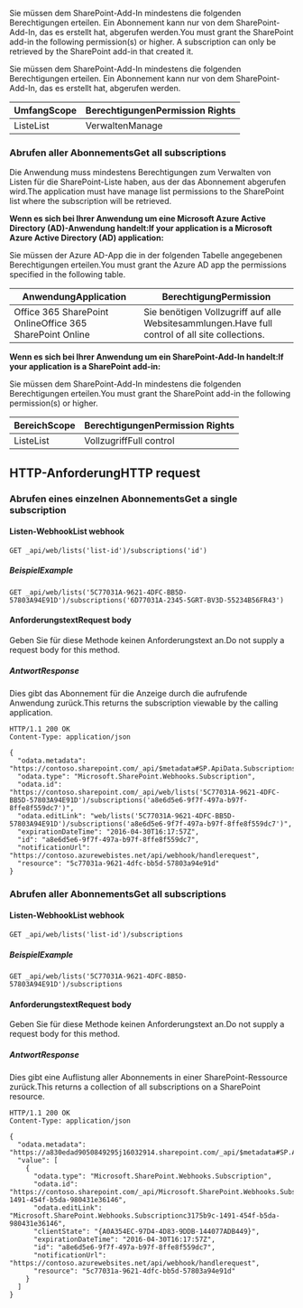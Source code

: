 <span data-ttu-id="2b478-p102">Sie müssen dem SharePoint-Add-In mindestens die folgenden Berechtigungen erteilen. Ein Abonnement kann nur von dem SharePoint-Add-In, das es erstellt hat, abgerufen werden.</span><span class="sxs-lookup"><span data-stu-id="2b478-p102">You must grant the SharePoint add-in the following permission(s) or higher. A subscription can only be retrieved by the SharePoint add-in that created it.</span></span>

Sie müssen dem SharePoint-Add-In mindestens die folgenden Berechtigungen erteilen. Ein Abonnement kann nur von dem SharePoint-Add-In, das es erstellt hat, abgerufen werden. 

<span data-ttu-id="2b478-116">Umfang</span><span class="sxs-lookup"><span data-stu-id="2b478-116">Scope</span></span> | <span data-ttu-id="2b478-117">Berechtigungen</span><span class="sxs-lookup"><span data-stu-id="2b478-117">Permission Rights</span></span> 
------|------------
<span data-ttu-id="2b478-118">Liste</span><span class="sxs-lookup"><span data-stu-id="2b478-118">List</span></span>|<span data-ttu-id="2b478-119">Verwalten</span><span class="sxs-lookup"><span data-stu-id="2b478-119">Manage</span></span>

### <a name="get-all-subscriptions"></a><span data-ttu-id="2b478-120">Abrufen aller Abonnements</span><span class="sxs-lookup"><span data-stu-id="2b478-120">Get all subscriptions</span></span>

<span data-ttu-id="2b478-121">Die Anwendung muss mindestens Berechtigungen zum Verwalten von Listen für die SharePoint-Liste haben, aus der das Abonnement abgerufen wird.</span><span class="sxs-lookup"><span data-stu-id="2b478-121">The application must have manage list permissions to the SharePoint list where the subscription will be retrieved.</span></span>

<span data-ttu-id="2b478-122">**Wenn es sich bei Ihrer Anwendung um eine Microsoft Azure Active Directory (AD)-Anwendung handelt:**</span><span class="sxs-lookup"><span data-stu-id="2b478-122">**If your application is a Microsoft Azure Active Directory (AD) application:**</span></span>

<span data-ttu-id="2b478-123">Sie müssen der Azure AD-App die in der folgenden Tabelle angegebenen Berechtigungen erteilen.</span><span class="sxs-lookup"><span data-stu-id="2b478-123">You must grant the Azure AD app the permissions specified in the following table.</span></span> 

<span data-ttu-id="2b478-124">Anwendung</span><span class="sxs-lookup"><span data-stu-id="2b478-124">Application</span></span> | <span data-ttu-id="2b478-125">Berechtigung</span><span class="sxs-lookup"><span data-stu-id="2b478-125">Permission</span></span> 
------------|------------
<span data-ttu-id="2b478-126">Office 365 SharePoint Online</span><span class="sxs-lookup"><span data-stu-id="2b478-126">Office 365 SharePoint Online</span></span>|<span data-ttu-id="2b478-127">Sie benötigen Vollzugriff auf alle Websitesammlungen.</span><span class="sxs-lookup"><span data-stu-id="2b478-127">Have full control of all site collections.</span></span>

<span data-ttu-id="2b478-128">**Wenn es sich bei Ihrer Anwendung um ein SharePoint-Add-In handelt:**</span><span class="sxs-lookup"><span data-stu-id="2b478-128">**If your application is a SharePoint add-in:**</span></span>

<span data-ttu-id="2b478-129">Sie müssen dem SharePoint-Add-In mindestens die folgenden Berechtigungen erteilen.</span><span class="sxs-lookup"><span data-stu-id="2b478-129">You must grant the SharePoint add-in the following permission(s) or higher.</span></span> 

<span data-ttu-id="2b478-130">Bereich</span><span class="sxs-lookup"><span data-stu-id="2b478-130">Scope</span></span> | <span data-ttu-id="2b478-131">Berechtigungen</span><span class="sxs-lookup"><span data-stu-id="2b478-131">Permission Rights</span></span> 
------|------------
<span data-ttu-id="2b478-132">Liste</span><span class="sxs-lookup"><span data-stu-id="2b478-132">List</span></span>|<span data-ttu-id="2b478-133">Vollzugriff</span><span class="sxs-lookup"><span data-stu-id="2b478-133">Full control</span></span>

## <a name="http-request"></a><span data-ttu-id="2b478-134">HTTP-Anforderung</span><span class="sxs-lookup"><span data-stu-id="2b478-134">HTTP request</span></span>

### <a name="get-a-single-subscription"></a><span data-ttu-id="2b478-135">Abrufen eines einzelnen Abonnements</span><span class="sxs-lookup"><span data-stu-id="2b478-135">Get a single subscription</span></span>

#### <a name="list-webhook"></a><span data-ttu-id="2b478-136">Listen-Webhook</span><span class="sxs-lookup"><span data-stu-id="2b478-136">List webhook</span></span>
```
GET _api/web/lists('list-id')/subscriptions('id')
```

##### <a name="example"></a><span data-ttu-id="2b478-137">Beispiel</span><span class="sxs-lookup"><span data-stu-id="2b478-137">Example</span></span>

```http
GET _api/web/lists('5C77031A-9621-4DFC-BB5D-57803A94E91D')/subscriptions('6D77031A-2345-5GRT-BV3D-55234B56FR43')
```

#### <a name="request-body"></a><span data-ttu-id="2b478-138">Anforderungstext</span><span class="sxs-lookup"><span data-stu-id="2b478-138">Request body</span></span>

<span data-ttu-id="2b478-139">Geben Sie für diese Methode keinen Anforderungstext an.</span><span class="sxs-lookup"><span data-stu-id="2b478-139">Do not supply a request body for this method.</span></span>

##### <a name="response"></a><span data-ttu-id="2b478-140">Antwort</span><span class="sxs-lookup"><span data-stu-id="2b478-140">Response</span></span>

<span data-ttu-id="2b478-141">Dies gibt das Abonnement für die Anzeige durch die aufrufende Anwendung zurück.</span><span class="sxs-lookup"><span data-stu-id="2b478-141">This returns the subscription viewable by the calling application.</span></span>

```http
HTTP/1.1 200 OK
Content-Type: application/json

{
  "odata.metadata": "https://contoso.sharepoint.com/_api/$metadata#SP.ApiData.Subscriptions/@Element",
  "odata.type": "Microsoft.SharePoint.Webhooks.Subscription",
  "odata.id": "https://contoso.sharepoint.com/_api/web/lists('5C77031A-9621-4DFC-BB5D-57803A94E91D')/subscriptions('a8e6d5e6-9f7f-497a-b97f-8ffe8f559dc7')",
  "odata.editLink": "web/lists('5C77031A-9621-4DFC-BB5D-57803A94E91D')/subscriptions('a8e6d5e6-9f7f-497a-b97f-8ffe8f559dc7')",
  "expirationDateTime": "2016-04-30T16:17:57Z",
  "id": "a8e6d5e6-9f7f-497a-b97f-8ffe8f559dc7",
  "notificationUrl": "https://contoso.azurewebistes.net/api/webhook/handlerequest",
  "resource": "5c77031a-9621-4dfc-bb5d-57803a94e91d"
}
```

### <a name="get-all-subscriptions"></a><span data-ttu-id="2b478-142">Abrufen aller Abonnements</span><span class="sxs-lookup"><span data-stu-id="2b478-142">Get all subscriptions</span></span>

#### <a name="list-webhook"></a><span data-ttu-id="2b478-143">Listen-Webhook</span><span class="sxs-lookup"><span data-stu-id="2b478-143">List webhook</span></span>
```
GET _api/web/lists('list-id')/subscriptions
```

##### <a name="example"></a><span data-ttu-id="2b478-144">Beispiel</span><span class="sxs-lookup"><span data-stu-id="2b478-144">Example</span></span>

```http
GET _api/web/lists('5C77031A-9621-4DFC-BB5D-57803A94E91D')/subscriptions
```

#### <a name="request-body"></a><span data-ttu-id="2b478-145">Anforderungstext</span><span class="sxs-lookup"><span data-stu-id="2b478-145">Request body</span></span>

<span data-ttu-id="2b478-146">Geben Sie für diese Methode keinen Anforderungstext an.</span><span class="sxs-lookup"><span data-stu-id="2b478-146">Do not supply a request body for this method.</span></span>

##### <a name="response"></a><span data-ttu-id="2b478-147">Antwort</span><span class="sxs-lookup"><span data-stu-id="2b478-147">Response</span></span>

<span data-ttu-id="2b478-148">Dies gibt eine Auflistung aller Abonnements in einer SharePoint-Ressource zurück.</span><span class="sxs-lookup"><span data-stu-id="2b478-148">This returns a collection of all subscriptions on a SharePoint resource.</span></span> 

```http
HTTP/1.1 200 OK
Content-Type: application/json

{
  "odata.metadata": "https://a830edad9050849295j16032914.sharepoint.com/_api/$metadata#SP.ApiData.Subscriptions",
  "value": [
    {
      "odata.type": "Microsoft.SharePoint.Webhooks.Subscription",
      "odata.id": "https://contoso.sharepoint.com/_api/Microsoft.SharePoint.Webhooks.Subscriptionc3175b9c-1491-454f-b5da-980431e36146",
      "odata.editLink": "Microsoft.SharePoint.Webhooks.Subscriptionc3175b9c-1491-454f-b5da-980431e36146",
      "clientState": "{A0A354EC-97D4-4D83-9DDB-144077ADB449}",
      "expirationDateTime": "2016-04-30T16:17:57Z",
      "id": "a8e6d5e6-9f7f-497a-b97f-8ffe8f559dc7",
      "notificationUrl": "https://contoso.azurewebsites.net/api/webhook/handlerequest",
      "resource": "5c77031a-9621-4dfc-bb5d-57803a94e91d"
    }
  ]
}
```
